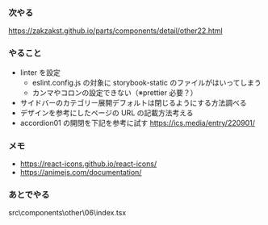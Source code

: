 ### 次やる

https://zakzakst.github.io/parts/components/detail/other22.html

### やること

- linter を設定
  - eslint.config.js の対象に storybook-static のファイルがはいってしまう
  - カンマやコロンの設定できない（※prettier 必要？）
- サイドバーのカテゴリー展開デフォルトは閉じるようにする方法調べる
- デザインを参考にしたページの URL の記載方法考える
- accordion01 の開閉を下記を参考に試す
  https://ics.media/entry/220901/

### メモ

- https://react-icons.github.io/react-icons/
- https://animejs.com/documentation/

### あとでやる

src\components\other\06\index.tsx
